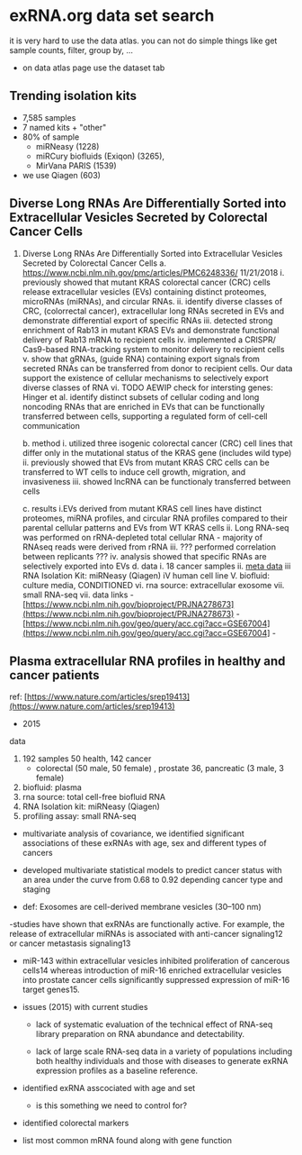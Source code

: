 # exRNA.org data set search
it is very hard to use the data atlas. you can not do simple things like get sample counts, filter, group by, ...

- on data atlas page use the dataset tab

## Trending isolation kits
- 7,585 samples
- 7 named kits + "other"
-  80%  of sample
   * miRNeasy (1228) 
   * miRCury biofluids (Exiqon) (3265), 
   * MirVana PARIS (1539)
- we use Qiagen (603)

## Diverse Long RNAs Are Differentially Sorted into Extracellular Vesicles Secreted by Colorectal Cancer Cells

1. Diverse Long RNAs Are Differentially Sorted into Extracellular Vesicles Secreted by Colorectal Cancer Cells
   a. https://www.ncbi.nlm.nih.gov/pmc/articles/PMC6248336/ 11/21/2018
       i. previously showed that mutant KRAS colorectal cancer (CRC) cells release extracellular vesicles (EVs) containing distinct proteomes, microRNAs (miRNAs), and circular RNAs.
       ii. identify diverse classes of CRC, (colorrectal cancer),  extracellular long RNAs secreted in EVs and demonstrate differential export of specific RNAs
       iii. detected strong enrichment of Rab13 in mutant KRAS EVs and demonstrate functional delivery of Rab13 mRNA to recipient cells
       iv. implemented a CRISPR/ Cas9-based RNA-tracking system to monitor delivery to recipient cells
       v. show that gRNAs, (guide RNA) containing export signals from secreted RNAs can be transferred from donor to recipient cells. Our data support the existence of cellular mechanisms to selectively export diverse classes of RNA
       vi. TODO AEWIP check for intersting genes: Hinger et al. identify distinct subsets of cellular coding and long noncoding RNAs that are enriched in EVs that can be functionally transferred between cells, supporting a regulated form of cell-cell communication
       
   b. method
       i. utilized three isogenic colorectal cancer (CRC) cell lines that differ only in the mutational status of the KRAS gene (includes wild type)
       ii. previously showed that EVs from mutant KRAS CRC cells can be transferred to WT cells to induce cell growth, migration, and invasiveness
       iii. showed lncRNA can be functionaly transferred between cells
       
   c. results
       i.EVs derived from mutant KRAS cell lines have distinct proteomes, miRNA profiles, and circular RNA profiles compared to their parental cellular patterns and EVs from WT KRAS cells
       ii. Long RNA-seq was performed on rRNA-depleted total cellular RNA
           - majority of RNAseq reads were derived from rRNA
       iii. ??? performed correlation between replicants ???
       iv. analysis showed that specific RNAs are selectively exported into EVs
   d. data
       i. 18 cancer samples
       ii. [meta data](https://exrna-atlas.org/exat/gridview)
       iii RNA Isolation Kit: miRNeasy (Qiagen)
       iV human cell line
       V. biofluid: culture media, CONDITIONED
       vi. rna source: extracellular exosome
       vii. small RNA-seq
       vii. data links
        - [https://www.ncbi.nlm.nih.gov/bioproject/PRJNA278673](https://www.ncbi.nlm.nih.gov/bioproject/PRJNA278673)
        - [https://www.ncbi.nlm.nih.gov/geo/query/acc.cgi?acc=GSE67004](https://www.ncbi.nlm.nih.gov/geo/query/acc.cgi?acc=GSE67004]
        -
       
       
       
## Plasma extracellular RNA profiles in healthy and cancer patients
ref: [https://www.nature.com/articles/srep19413](https://www.nature.com/articles/srep19413)
- 2015


data
1. 192 samples 50 health, 142 cancer 
   - colorectal (50 male, 50 female) , prostate 36, pancreatic (3 male, 3 female)
2. biofluid: plasma
3. rna source: total cell-free biofluid RNA
4. RNA Isolation kit: miRNeasy (Qiagen)
5. profiling assay: small RNA-seq

- multivariate analysis of covariance, we identified significant associations
of these exRNAs with age, sex and different types of cancers
- developed multivariate statistical models to predict cancer status with an area under the
curve from 0.68 to 0.92 depending cancer type and staging

- def:  Exosomes are cell-derived membrane vesicles (30–100 nm)

-studies have shown that exRNAs are functionally active. For example, the release of extracellular
miRNAs is associated with anti-cancer signaling12 or cancer metastasis signaling13

- miR-143 within extracellular
vesicles inhibited proliferation of cancerous cells14 whereas introduction of miR-16 enriched extracellular vesicles
into prostate cancer cells significantly suppressed expression of miR-16 target genes15.


- issues (2015) with current studies
    * lack of systematic evaluation of the technical effect of RNA-seq library preparation on RNA abundance and
detectability.

    * lack of large scale RNA-seq data in a variety of populations including both healthy
individuals and those with diseases to generate exRNA expression profiles as a baseline reference.

- identified exRNA asscociated with age and set
  - is this something we need to control for?
- identified colorectal markers
- list most common mRNA found along with gene function
